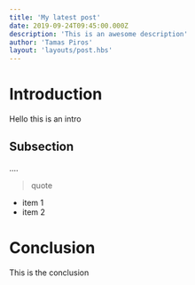 ```yaml
---
title: 'My latest post'
date: 2019-09-24T09:45:00.000Z
description: 'This is an awesome description'
author: 'Tamas Piros'
layout: 'layouts/post.hbs'
---
```

# Introduction
Hello this is an intro

## Subsection
....
> quote

* item 1
* item 2

# Conclusion
This is the conclusion